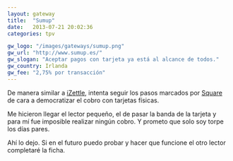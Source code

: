 ```yaml
---
layout: gateway
title:  "Sumup"
date:   2013-07-21 20:02:36
categories: tpv

gw_logo: "/images/gateways/sumup.png"
gw_url: "http://www.sumup.es/"
gw_slogan: "Aceptar pagos con tarjeta ya está al alcance de todos."
gw_country: Irlanda
gw_fee: "2,75% por transacción"
---
```


De manera similar a [iZettle](/izettle/), intenta seguir los pasos marcados por [Square](https://squareup.com) de cara a democratizar el cobro con tarjetas físicas.

Me hicieron llegar el lector pequeño, el de pasar la banda de la tarjeta y para mí fue imposible realizar ningún cobro. Y prometo que solo soy torpe los días pares. 

Ahí lo dejo. Si en el futuro puedo probar y hacer que funcione el otro lector completaré la ficha.